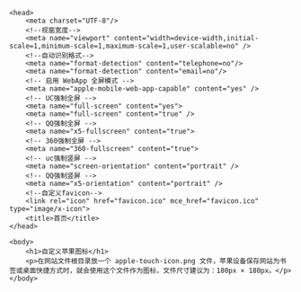 <!DOCTYPE html>
<html lang="zh-CN">

    <head>
        <meta charset="UTF-8"/>
        <!--视窗宽度-->
        <meta name="viewport" content="width=device-width,initial-scale=1,minimum-scale=1,maximum-scale=1,user-scalable=no" />
        <!--自动识别格式-->
        <meta name="format-detection" content="telephone=no"/>
        <meta name="format-detection" content="email=no"/>
        <!-- 启用 WebApp 全屏模式 -->
        <meta name="apple-mobile-web-app-capable" content="yes" />
        <!-- UC强制全屏 -->
        <meta name="full-screen" content="yes">
        <meta name="full-screen" content="true" />
        <!-- QQ强制全屏 -->
        <meta name="x5-fullscreen" content="true">
        <!-- 360强制全屏 -->
        <meta name="360-fullscreen" content="true">
        <!-- uc强制竖屏 -->
        <meta name="screen-orientation" content="portrait" />
        <!-- QQ强制竖屏 -->
        <meta name="x5-orientation" content="portrait" />
        <!--自定义favicon-->
        <link rel="icon" href="favicon.ico" mce_href="favicon.ico" type="image/x-icon">
        <title>首页</title>
    </head>

    <body>
        <h1>自定义苹果图标</h1>
        <p>在网站文件根目录放一个 apple-touch-icon.png 文件，苹果设备保存网站为书签或桌面快捷方式时，就会使用这个文件作为图标，文件尺寸建议为：180px × 180px。</p>
    </body>

</html>
